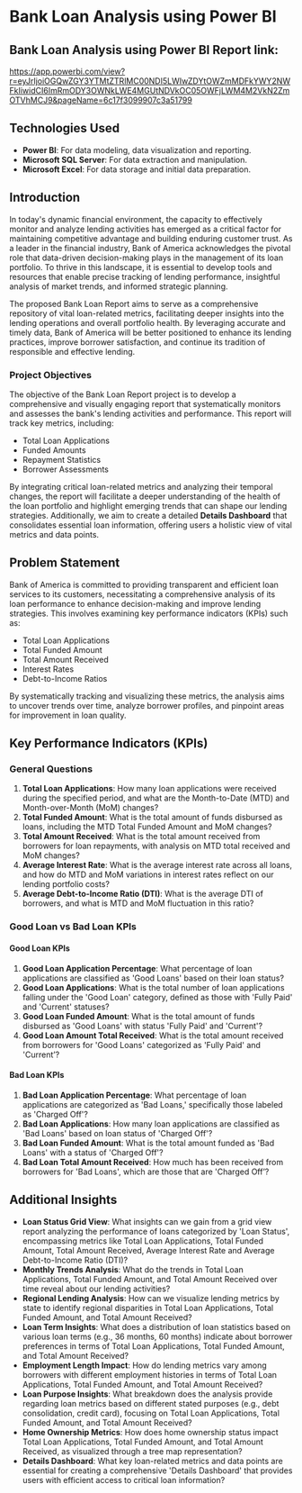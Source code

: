 # Bank Loan Analysis using Power BI

## Bank Loan Analysis using Power BI Report link: 
https://app.powerbi.com/view?r=eyJrIjoiOGQwZGY3YTMtZTRlMC00NDI5LWIwZDYtOWZmMDFkYWY2NWFkIiwidCI6ImRmODY3OWNkLWE4MGUtNDVkOC05OWFjLWM4M2VkN2ZmOTVhMCJ9&pageName=6c17f3099907c3a51799

## Technologies Used

- **Power BI**: For data modeling, data visualization and reporting.
- **Microsoft SQL Server**: For data extraction and manipulation.
- **Microsoft Excel**: For data storage and initial data preparation.

## Introduction
In today's dynamic financial environment, the capacity to effectively monitor and analyze lending activities has emerged as a critical factor for maintaining competitive advantage and building enduring customer trust. As a leader in the financial industry, Bank of America acknowledges the pivotal role that data-driven decision-making plays in the management of its loan portfolio. To thrive in this landscape, it is essential to develop tools and resources that enable precise tracking of lending performance, insightful analysis of market trends, and informed strategic planning.

The proposed Bank Loan Report aims to serve as a comprehensive repository of vital loan-related metrics, facilitating deeper insights into the lending operations and overall portfolio health. By leveraging accurate and timely data, Bank of America will be better positioned to enhance its lending practices, improve borrower satisfaction, and continue its tradition of responsible and effective lending.

### Project Objectives
The objective of the Bank Loan Report project is to develop a comprehensive and visually engaging report that systematically monitors and assesses the bank's lending activities and performance. This report will track key metrics, including:
- Total Loan Applications
- Funded Amounts
- Repayment Statistics
- Borrower Assessments

By integrating critical loan-related metrics and analyzing their temporal changes, the report will facilitate a deeper understanding of the health of the loan portfolio and highlight emerging trends that can shape our lending strategies. Additionally, we aim to create a detailed **Details Dashboard** that consolidates essential loan information, offering users a holistic view of vital metrics and data points.

## Problem Statement
Bank of America is committed to providing transparent and efficient loan services to its customers, necessitating a comprehensive analysis of its loan performance to enhance decision-making and improve lending strategies. This involves examining key performance indicators (KPIs) such as:
- Total Loan Applications
- Total Funded Amount
- Total Amount Received
- Interest Rates
- Debt-to-Income Ratios

By systematically tracking and visualizing these metrics, the analysis aims to uncover trends over time, analyze borrower profiles, and pinpoint areas for improvement in loan quality.

## Key Performance Indicators (KPIs)
### General Questions
1. **Total Loan Applications**: How many loan applications were received during the specified period, and what are the Month-to-Date (MTD) and Month-over-Month (MoM) changes?
2. **Total Funded Amount**: What is the total amount of funds disbursed as loans, including the MTD Total Funded Amount and MoM changes?
3. **Total Amount Received**: What is the total amount received from borrowers for loan repayments, with analysis on MTD total received and MoM changes?
4. **Average Interest Rate**: What is the average interest rate across all loans, and how do MTD and MoM variations in interest rates reflect on our lending portfolio costs?
5. **Average Debt-to-Income Ratio (DTI)**: What is the average DTI of borrowers, and what is MTD and MoM fluctuation in this ratio?

### Good Loan vs Bad Loan KPIs
#### Good Loan KPIs
1. **Good Loan Application Percentage**: What percentage of loan applications are classified as 'Good Loans' based on their loan status?
2. **Good Loan Applications**: What is the total number of loan applications falling under the 'Good Loan' category, defined as those with 'Fully Paid' and 'Current' statuses?
3. **Good Loan Funded Amount**: What is the total amount of funds disbursed as 'Good Loans' with status 'Fully Paid' and 'Current'?
4. **Good Loan Amount Total Received**: What is the total amount received from borrowers for 'Good Loans' categorized as 'Fully Paid' and 'Current’?

#### Bad Loan KPIs
1. **Bad Loan Application Percentage**: What percentage of loan applications are categorized as 'Bad Loans,' specifically those labeled as 'Charged Off'?
2. **Bad Loan Applications**: How many loan applications are classified as 'Bad Loans' based on loan status of 'Charged Off'?
3. **Bad Loan Funded Amount**: What is the total amount funded as 'Bad Loans' with a status of 'Charged Off'?
4. **Bad Loan Total Amount Received**: How much has been received from borrowers for 'Bad Loans', which are those that are 'Charged Off’?

## Additional Insights
- **Loan Status Grid View**: What insights can we gain from a grid view report analyzing the performance of loans categorized by 'Loan Status', encompassing metrics like Total Loan Applications, Total Funded Amount, Total Amount Received, Average Interest Rate and Average Debt-to-Income Ratio (DTI)?
- **Monthly Trends Analysis**: What do the trends in Total Loan Applications, Total Funded Amount, and Total Amount Received over time reveal about our lending activities?
- **Regional Lending Analysis**: How can we visualize lending metrics by state to identify regional disparities in Total Loan Applications, Total Funded Amount, and Total Amount Received?
- **Loan Term Insights**: What does a distribution of loan statistics based on various loan terms (e.g., 36 months, 60 months) indicate about borrower preferences in terms of Total Loan Applications, Total Funded Amount, and Total Amount Received?
- **Employment Length Impact**: How do lending metrics vary among borrowers with different employment histories in terms of Total Loan Applications, Total Funded Amount, and Total Amount Received?
- **Loan Purpose Insights**: What breakdown does the analysis provide regarding loan metrics based on different stated purposes (e.g., debt consolidation, credit card), focusing on Total Loan Applications, Total Funded Amount, and Total Amount Received?
- **Home Ownership Metrics**: How does home ownership status impact Total Loan Applications, Total Funded Amount, and Total Amount Received, as visualized through a tree map representation?
- **Details Dashboard**: What key loan-related metrics and data points are essential for creating a comprehensive 'Details Dashboard' that provides users with efficient access to critical loan information?
